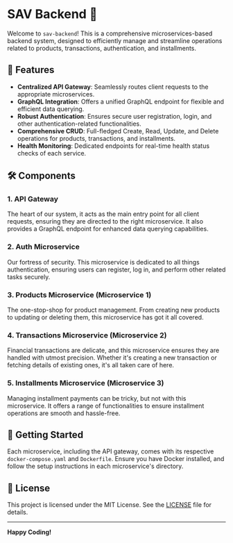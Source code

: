 # SAV Backend 🚀

Welcome to `sav-backend`! This is a comprehensive microservices-based backend system, designed to efficiently manage and streamline operations related to products, transactions, authentication, and installments.

## 🌟 Features

- **Centralized API Gateway**: Seamlessly routes client requests to the appropriate microservices.
- **GraphQL Integration**: Offers a unified GraphQL endpoint for flexible and efficient data querying.
- **Robust Authentication**: Ensures secure user registration, login, and other authentication-related functionalities.
- **Comprehensive CRUD**: Full-fledged Create, Read, Update, and Delete operations for products, transactions, and installments.
- **Health Monitoring**: Dedicated endpoints for real-time health status checks of each service.

## 🛠 Components

### 1. **API Gateway**
The heart of our system, it acts as the main entry point for all client requests, ensuring they are directed to the right microservice. It also provides a GraphQL endpoint for enhanced data querying capabilities.

### 2. **Auth Microservice**
Our fortress of security. This microservice is dedicated to all things authentication, ensuring users can register, log in, and perform other related tasks securely.

### 3. **Products Microservice (Microservice 1)**
The one-stop-shop for product management. From creating new products to updating or deleting them, this microservice has got it all covered.

### 4. **Transactions Microservice (Microservice 2)**
Financial transactions are delicate, and this microservice ensures they are handled with utmost precision. Whether it's creating a new transaction or fetching details of existing ones, it's all taken care of here.

### 5. **Installments Microservice (Microservice 3)**
Managing installment payments can be tricky, but not with this microservice. It offers a range of functionalities to ensure installment operations are smooth and hassle-free.

## 🚀 Getting Started

Each microservice, including the API gateway, comes with its respective `docker-compose.yaml` and `Dockerfile`. Ensure you have Docker installed, and follow the setup instructions in each microservice's directory.

## 📝 License

This project is licensed under the MIT License. See the [LICENSE](LICENSE) file for details.

---

**Happy Coding!**
